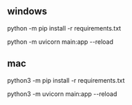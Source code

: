 ## windows

python -m pip install -r requirements.txt

python -m uvicorn main:app --reload

## mac

python3 -m pip install -r requirements.txt

python3 -m uvicorn main:app --reload
